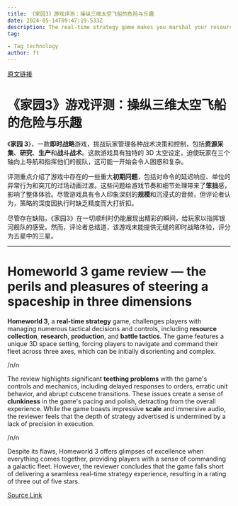 ```yaml
---
title: 《家园3》游戏评测：操纵三维太空飞船的危险与乐趣
date: 2024-05-14T09:47:19.533Z
description: The real-time strategy game makes you marshal your resources while mastering countless hotkeys
tag: 

- Tag technology
author: ft
---
```


[原文链接](https://ft.com/content/9b3c4d25-6784-42e0-8725-c6b3f884dbe9)

# 《家园3》游戏评测：操纵三维太空飞船的危险与乐趣

《**家园 3**》，一款**即时战略**游戏，挑战玩家管理各种战术决策和控制，包括**资源采集**、**研究**、**生产**和**战斗战术**。这款游戏具有独特的 3D 太空设定，迫使玩家在三个轴向上导航和指挥他们的舰队，这可能一开始会令人困惑和复杂。

评测重点介绍了游戏中存在的一些重大**初期问题**，包括对命令的延迟响应、单位的异常行为和突兀的过场动画过渡。这些问题给游戏节奏和细节处理带来了**笨拙**感，影响了整体体验。尽管游戏具有令人印象深刻的**规模**和沉浸式的音频，但评论者认为，策略的深度因执行时缺乏精度而大打折扣。 

尽管存在缺陷，《家园3》在一切顺利时仍能展现出精彩的瞬间，给玩家以指挥银河舰队的感受。然而，评论者总结道，该游戏未能提供无缝的即时战略体验，评分为五星中的三星。

---

# Homeworld 3 game review — the perils and pleasures of steering a spaceship in three dimensions

**Homeworld 3**, a **real-time strategy** game, challenges players with managing numerous tactical decisions and controls, including **resource collection**, **research**, **production**, and **battle tactics**. The game features a unique 3D space setting, forcing players to navigate and command their fleet across three axes, which can be initially disorienting and complex. 

/n/n

The review highlights significant **teething problems** with the game's controls and mechanics, including delayed responses to orders, erratic unit behavior, and abrupt cutscene transitions. These issues create a sense of **clunkiness** in the game's pacing and polish, detracting from the overall experience. While the game boasts impressive **scale** and immersive audio, the reviewer feels that the depth of strategy advertised is undermined by a lack of precision in execution. 

/n/n

Despite its flaws, Homeworld 3 offers glimpses of excellence when everything comes together, providing players with a sense of commanding a galactic fleet. However, the reviewer concludes that the game falls short of delivering a seamless real-time strategy experience, resulting in a rating of three out of five stars.

[Source Link](https://ft.com/content/9b3c4d25-6784-42e0-8725-c6b3f884dbe9)

